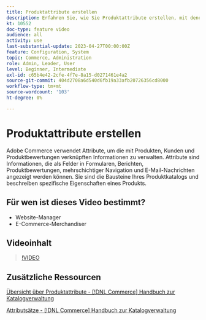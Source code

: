 ```yaml
---
title: Produktattribute erstellen
description: Erfahren Sie, wie Sie Produktattribute erstellen, mit denen die mit Produkten, Kunden und Produktbewertungen verknüpften Informationen verwaltet werden.
kt: 10552
doc-type: feature video
audience: all
activity: use
last-substantial-update: 2023-04-27T00:00:00Z
feature: Configuration, System
topic: Commerce, Administration
role: Admin, Leader, User
level: Beginner, Intermediate
exl-id: c65b4e42-2cfe-4f7e-8a15-d0271461e4a2
source-git-commit: 404d2708a6d540d6fb19a33afb20726356cd8000
workflow-type: tm+mt
source-wordcount: '103'
ht-degree: 0%

---
```


# Produktattribute erstellen

Adobe Commerce verwendet Attribute, um die mit Produkten, Kunden und Produktbewertungen verknüpften Informationen zu verwalten. Attribute sind Informationen, die als Felder in Formularen, Berichten, Produktbewertungen, mehrschichtiger Navigation und E-Mail-Nachrichten angezeigt werden können. Sie sind die Bausteine Ihres Produktkatalogs und beschreiben spezifische Eigenschaften eines Produkts.

## Für wen ist dieses Video bestimmt?

- Website-Manager
- E-Commerce-Merchandiser

## Videoinhalt

>[!VIDEO](https://video.tv.adobe.com/v/343749?quality=12&learn=on)

## Zusätzliche Ressourcen

[Übersicht über Produktattribute - [!DNL Commerce] Handbuch zur Katalogverwaltung](https://experienceleague.adobe.com/docs/commerce-admin/catalog/product-attributes/product-attributes.html?lang=de)

[Attributsätze - [!DNL Commerce] Handbuch zur Katalogverwaltung](https://experienceleague.adobe.com/docs/commerce-admin/catalog/product-attributes/create/attribute-sets.html?lang=de)
